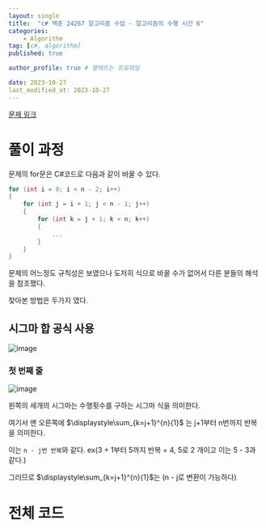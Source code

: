 ```yaml
---
layout: single
title:  "c# 백준 24267 알고리즘 수업 - 알고리즘의 수행 시간 6"
categories: 
    - Algorithm
tag: [c#, algorithm]
published: true

author_profile: true # 옆에뜨는 프로파일

date: 2023-10-27
last_modified_at: 2023-10-27
---
```

[문제 링크](https://www.acmicpc.net/problem/24267)

# 풀이 과정

문제의 for문은 C#코드로 다음과 같이 바꿀 수 있다.
```c#
for (int i = 0; i < n - 2; i++)
{
    for (int j = i + 1; j < n - 1; j++)
    {
        for (int k = j + 1; k < n; k++)
        {
            ...
        }
    }
}
```

문제의 어느정도 규칙성은 보였으나 도저히 식으로 바꿀 수가 없어서 
다른 분들의 해석을 참조했다.

찾아본 방법은 두가지 였다.
## 시그마 합 공식 사용
![image](https://github.com/novicehog/comments/assets/131991619/b0862bbf-62b1-42c8-ad95-59f9a21b4983)


### 첫 번째 줄

![image](https://github.com/novicehog/comments/assets/131991619/3e46e459-b657-47a2-abae-ab021275b2bd)

왼쪽의 세개의 시그마는 수행횟수를 구하는 시그마 식을 의미한다.

여기서 맨 오른쪽에 $\displaystyle\sum_{k=j+1}^{n}{1}$ 는 j+1부터 n번까지 반복을 의미한다.

이는 `n - j번 반복`와 같다. ex(3 + 1부터 5까지 반복 = 4, 5로 2 개이고 이는 5 - 3과 같다.)

그러므로 $\displaystyle\sum_{k=j+1}^{n}{1}$는 (n - j로 변환이 가능하다)


# 전체 코드
```c#

```
